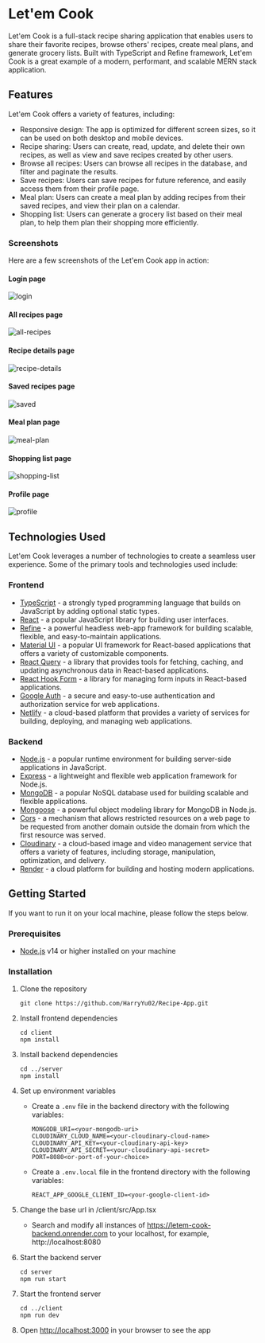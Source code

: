 # Let'em Cook

Let'em Cook is a full-stack recipe sharing application that enables users to share their favorite recipes, browse others' recipes, create meal plans, and generate grocery lists. Built with TypeScript and Refine framework, Let'em Cook is a great example of a modern, performant, and scalable MERN stack application.


## Features

Let'em Cook offers a variety of features, including:

-   Responsive design: The app is optimized for different screen sizes, so it can be used on both desktop and mobile devices.
-   Recipe sharing: Users can create, read, update, and delete their own recipes, as well as view and save recipes created by other users.
-   Browse all recipes: Users can browse all recipes in the database, and filter and paginate the results.
-   Save recipes: Users can save recipes for future reference, and easily access them from their profile page.
-   Meal plan: Users can create a meal plan by adding recipes from their saved recipes, and view their plan on a calendar.
-   Shopping list: Users can generate a grocery list based on their meal plan, to help them plan their shopping more efficiently.

### Screenshots

Here are a few screenshots of the Let'em Cook app in action:

#### Login page

![login](https://user-images.githubusercontent.com/73459064/226227457-8e5f0202-6fac-4d30-8ecc-e8caf1348001.jpg)

#### All recipes page

![all-recipes](https://user-images.githubusercontent.com/73459064/226227295-5fe1fb70-c899-4539-9ceb-3bb651187bf2.jpg)

#### Recipe details page

![recipe-details](https://user-images.githubusercontent.com/73459064/226227327-a67a4e65-f0bd-4693-8e2e-5ba597182ab4.jpg)

#### Saved recipes page

![saved](https://user-images.githubusercontent.com/73459064/226227421-18aef499-61b5-4b6f-ac42-f336a4e760b3.jpg)

#### Meal plan page

![meal-plan](https://user-images.githubusercontent.com/73459064/226227337-e75143b6-5ec8-4a7e-bdd0-9c8f338c6fa9.jpg)

#### Shopping list page

![shopping-list](https://user-images.githubusercontent.com/73459064/226227535-69307000-3366-4743-a810-019da06d175f.jpg)

#### Profile page

![profile](https://user-images.githubusercontent.com/73459064/226227365-7396ce23-973b-41f1-9e54-d2ad234fdf4e.jpg)

## Technologies Used

Let'em Cook leverages a number of technologies to create a seamless user experience. Some of the primary tools and technologies used include:

### Frontend

-   [TypeScript](https://www.typescriptlang.org/) - a strongly typed programming language that builds on JavaScript by adding optional static types.
-   [React](https://reactjs.org/) - a popular JavaScript library for building user interfaces.
-   [Refine](https://github.com/refinedev/refine) - a powerful headless web-app framework for building scalable, flexible, and easy-to-maintain applications.
-   [Material UI](https://mui.com/) - a popular UI framework for React-based applications that offers a variety of customizable components.
-   [React Query](https://react-query.tanstack.com/) - a library that provides tools for fetching, caching, and updating asynchronous data in React-based applications.
-   [React Hook Form](https://react-hook-form.com/) - a library for managing form inputs in React-based applications.
-   [Google Auth](https://developers.google.com/identity) - a secure and easy-to-use authentication and authorization service for web applications.
-   [Netlify](https://www.netlify.com/) - a cloud-based platform that provides a variety of services for building, deploying, and managing web applications.

### Backend

-   [Node.js](https://nodejs.org/) - a popular runtime environment for building server-side applications in JavaScript.
-   [Express](https://expressjs.com/) - a lightweight and flexible web application framework for Node.js.
-   [MongoDB](https://www.mongodb.com/) - a popular NoSQL database used for building scalable and flexible applications.
-   [Mongoose](https://mongoosejs.com/) - a powerful object modeling library for MongoDB in Node.js.
-   [Cors](https://developer.mozilla.org/en-US/docs/Web/HTTP/CORS) - a mechanism that allows restricted resources on a web page to be requested from another domain outside the domain from which the first resource was served.
-   [Cloudinary](https://cloudinary.com/) - a cloud-based image and video management service that offers a variety of features, including storage, manipulation, optimization, and delivery.
-   [Render](https://render.com/) - a cloud platform for building and hosting modern applications.

## Getting Started

If you want to run it on your local machine, please follow the steps below. 

### Prerequisites

-   [Node.js](https://nodejs.org/en/) v14 or higher installed on your machine

### Installation

1.  Clone the repository

	`git clone https://github.com/HarryYu02/Recipe-App.git` 

2.  Install frontend dependencies

	`cd client`  
	`npm install` 

3.  Install backend dependencies

	`cd ../server`  
	`npm install` 

4.  Set up environment variables
	-   Create a `.env` file in the backend directory with the following variables:

		`MONGODB_URI=<your-mongodb-uri>`  
		`CLOUDINARY_CLOUD_NAME=<your-cloudinary-cloud-name>`  
		`CLOUDINARY_API_KEY=<your-cloudinary-api-key>`  
		`CLOUDINARY_API_SECRET=<your-cloudinary-api-secret>`   
		`PORT=8080<or-port-of-your-choice>`

	-   Create a `.env.local` file in the frontend directory with the following variables:

		`REACT_APP_GOOGLE_CLIENT_ID=<your-google-client-id>` 
5.  Change the base url in /client/src/App.tsx
    -  Search and modify all instances of https://letem-cook-backend.onrender.com to your localhost, for example, http://localhost:8080

6.  Start the backend server

	`cd server`  
	`npm run start` 

7.  Start the frontend server

	`cd ../client`  
	`npm run dev` 

8.  Open [http://localhost:3000](http://localhost:3000/) in your browser to see the app


